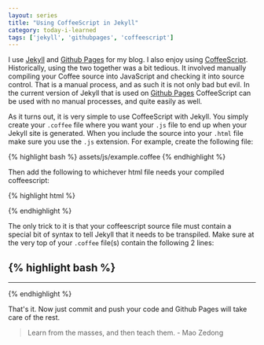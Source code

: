 ```yaml
---
layout: series
title: "Using CoffeeScript in Jekyll"
category: today-i-learned
tags: ['jekyll', 'githubpages', 'coffeescript']
---
```


I use [Jekyll][jekyll] and [Github Pages][pages] for my blog. I also enjoy using [CoffeeScript][coffee]. Historically, using the two together was a bit tedious. It involved manually compiling your Coffee source into JavaScript and checking it into source control. That is a manual process, and as such it is not only bad but evil. In the current version of Jekyll that is used on [Github Pages][pages] CoffeeScript can be used with no manual processes, and quite easily as well.

As it turns out, it is very simple to use CoffeeScript with Jekyll. You simply create your `.coffee` file where you want your `.js` file to end up when your Jekyll site is generated. When you include the source into your `.html` file make sure you use the `.js` extension. For example, create the following file:

{% highlight bash %}
  assets/js/example.coffee
{% endhighlight %}

Then add the following to whichever html file needs your compiled coffeescript:

{% highlight html %}
  <script src="/assets/js/example.js"></script>
{% endhighlight %}

The only trick to it is that your coffeescript source file must contain a special bit of syntax to tell Jekyll that it needs to be transpiled. Make sure at the very top of your `.coffee` file(s) contain the following 2 lines:

{% highlight bash %}
  ---
---
{% endhighlight %}

That's it. Now just commit and push your code and Github Pages will take care of the rest.

> Learn from the masses, and then teach them. - Mao Zedong

[jekyll]: http://jekyllrb.com/
[coffee]: http://coffeescript.org/
[pages]: https://pages.github.com/versions/
